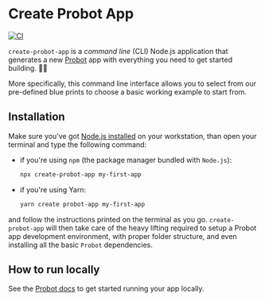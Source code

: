 # Create Probot App

[![CI](https://github.com/probot/create-probot-app/workflows/Test/badge.svg)](https://github.com/probot/create-probot-app/actions)

`create-probot-app` is a _command line_ (CLI) Node.js application that generates a new [Probot](https://github.com/probot/probot) app with everything you need to get started building. 👷🏽‍

More specifically, this command line interface allows you to select from our pre-defined blue prints to choose a basic working example to start from.

## Installation

Make sure you've got [Node.js installed](https://Node.js.org/en/download/) on your workstation, than open your terminal and type the following command:

- if you're using `npm` (the package manager bundled with `Node.js`):

    ```sh
    npx create-probot-app my-first-app
    ```

- if you're using Yarn:

    ```sh
    yarn create probot-app my-first-app
    ```

and follow the instructions printed on the terminal as you go. `create-probot-app` will then take care of the heavy lifting required to setup a Probot app development environment, with proper folder structure, and even installing all the basic `Probot` dependencies.

## How to run locally

See the [Probot docs](https://probot.github.io/docs/development/#running-the-app-locally) to get started running your app locally.
